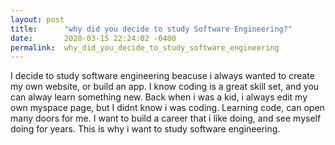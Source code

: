 ```yaml
---
layout: post
title:      "why did you decide to study Software Engineering?"
date:       2020-03-15 22:24:02 -0400
permalink:  why_did_you_decide_to_study_software_engineering
---
```





I decide to study software engineering beacuse i always wanted to create my own website, or build an app. I know coding is a great skill set, and you can alway learn something new. Back when i was a kid, i always edit my own myspace page, but I didnt know i was coding. Learning code, can open many doors for me. I want to build a career that i like doing, and see myself doing for years. This is why i want to study software engineering.
